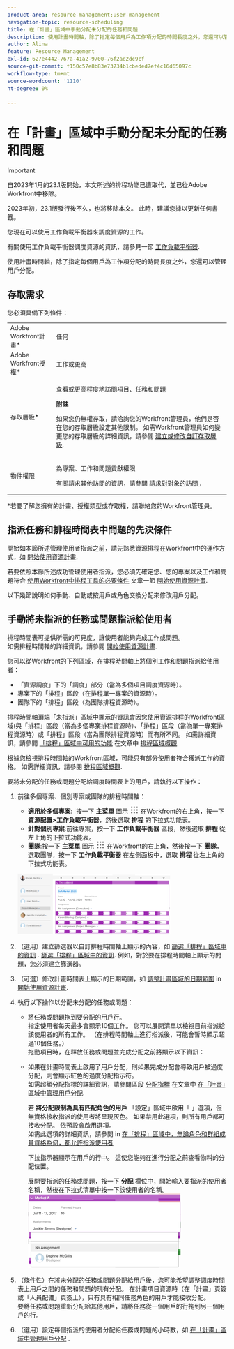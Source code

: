 ```yaml
---
product-area: resource-management;user-management
navigation-topic: resource-scheduling
title: 在「計畫」區域中手動分配未分配的任務和問題
description: 使用計畫時間軸，除了指定每個用戶為工作項分配的時間長度之外，您還可以管理用戶分配。
author: Alina
feature: Resource Management
exl-id: 627e4442-767a-41a2-9700-76f2ad2dc9cf
source-git-commit: f150c57e8b83e73734b1cbeded7ef4c16d65097c
workflow-type: tm+mt
source-wordcount: '1110'
ht-degree: 0%

---
```


# 在「計畫」區域中手動分配未分配的任務和問題

>[!IMPORTANT]
>  
><span class="preview">自2023年1月的23.1版開始，本文所述的排程功能已遭取代，並已從Adobe Workfront中移除。   </span>
>  
> <span class="preview"> 2023年初，23.1版發行後不久，也將移除本文。 此時，建議您據以更新任何書籤。 </span>
> 
><span class="preview"> 您現在可以使用工作負載平衡器來調度資源的工作。 </span>
>  
> <span class="preview">有關使用工作負載平衡器調度資源的資訊，請參見一節 [工作負載平衡器](../../resource-mgmt/workload-balancer/workload-balancer.md). </span>

<!-- 

>[!CAUTION] 
> 
> 
> <span class="preview">The information in this article refers to the Adobe Workfront's Scheduling tools. The Scheduling areas have been removed from the Preview environment and will be removed from the Production environment in **January 2023**.  </span> 
> <span class="preview"> Instead, you can schedule resources in the Workload Balancer. </span> 
> 
>* <span class="preview"> For information about scheduling resources using the Workload Balancer, see the section [The Workload Balancer](../../resource-mgmt/workload-balancer/workload-balancer.md).</span> 
> 
>* <span class="preview"> For more information about the deprecation and removal of the Scheduling tools, see [Deprecation of Resource Scheduling tools in Adobe Workfront](../../resource-mgmt/resource-mgmt-overview/deprecate-resource-scheduling.md).</span> 
-->

使用計畫時間軸，除了指定每個用戶為工作項分配的時間長度之外，您還可以管理用戶分配。

## 存取需求

您必須具備下列條件：

<table style="table-layout:auto"> 
 <col> 
 <col> 
 <tbody> 
  <tr> 
   <td role="rowheader">Adobe Workfront計畫*</td> 
   <td> <p>任何</p> </td> 
  </tr> 
  <tr> 
   <td role="rowheader">Adobe Workfront授權*</td> 
   <td> <p>工作或更高</p> </td> 
  </tr> 
  <tr> 
   <td role="rowheader">存取層級*</td> 
   <td> <p>查看或更高程度地訪問項目、任務和問題</p> <p><b>附註</b>

如果您仍無權存取，請洽詢您的Workfront管理員，他們是否在您的存取層級設定其他限制。 如需Workfront管理員如何變更您的存取層級的詳細資訊，請參閱 <a href="../../administration-and-setup/add-users/configure-and-grant-access/create-modify-access-levels.md" class="MCXref xref">建立或修改自訂存取層級</a>.</p> </td>
</tr> 
  <tr> 
   <td role="rowheader">物件權限</td> 
   <td> <p>為專案、工作和問題貢獻權限</p> <p>有關請求其他訪問的資訊，請參閱 <a href="../../workfront-basics/grant-and-request-access-to-objects/request-access.md" class="MCXref xref">請求對對象的訪問 </a>.</p> </td> 
  </tr> 
 </tbody> 
</table>

*若要了解您擁有的計畫、授權類型或存取權，請聯絡您的Workfront管理員。

## 指派任務和排程時間表中問題的先決條件

開始如本節所述管理使用者指派之前，請先熟悉資源排程在Workfront中的運作方式，如 [開始使用資源計畫](../../resource-mgmt/resource-scheduling/get-started-resource-scheduling.md).

若要依照本節所述成功管理使用者指派，您必須先確定您、您的專案以及工作和問題符合 [使用Workfront中排程工具的必要條件](../../resource-mgmt/resource-scheduling/get-started-resource-scheduling.md#prerequisites) 文章一節 [開始使用資源計畫](../../resource-mgmt/resource-scheduling/get-started-resource-scheduling.md).

以下幾節說明如何手動、自動或按用戶或角色交換分配來修改用戶分配。

## 手動將未指派的任務或問題指派給使用者

排程時間表可提供所需的可見度，讓使用者能夠完成工作或問題。\
如需排程時間軸的詳細資訊，請參閱 [開始使用資源計畫](../../resource-mgmt/resource-scheduling/get-started-resource-scheduling.md).

您可以從Workfront的下列區域，在排程時間軸上將個別工作和問題指派給使用者：

* 「資源調度」下的「調度」部分（當為多個項目調度資源時）。
* 專案下的「排程」區段（在排程單一專案的資源時）。
* 團隊下的「排程」區段（為團隊排程資源時）。

排程時間軸頂端「未指派」區域中顯示的資訊會因您使用資源排程的Workfront區域(與「排程」區段（當為多個專案排程資源時）、「排程」區段（當為單一專案排程資源時）或「排程」區段（當為團隊排程資源時）而有所不同。 如需詳細資訊，請參閱 [「排程」區域中可用的功能](../../resource-mgmt/resource-scheduling/overview-scheduling-areas.md#functionality-available-in-the-scheduling-area) 在文章中 [排程區域概觀](../../resource-mgmt/resource-scheduling/overview-scheduling-areas.md).

根據您檢視排程時間軸的Workfront區域，可能只有部分使用者符合獲派工作的資格。 如需詳細資訊，請參閱 [排程區域概觀](../../resource-mgmt/resource-scheduling/overview-scheduling-areas.md).

要將未分配的任務或問題分配給調度時間表上的用戶，請執行以下操作：

1. 前往多個專案、個別專案或團隊的排程時間軸：

   * **適用於多個專案**:  按一下 **主菜單** 圖示 ![](assets/main-menu-icon.png) 在Workfront的右上角，按一下 **資源配置>工作負載平衡器**，然後選取 **排程** 的下拉式功能表。
   * **針對個別專案**:前往專案，按一下 **工作負載平衡器** 區段，然後選取 **排程** 從左上角的下拉式功能表。
   * **團隊**:按一下 **主菜單** 圖示 ![](assets/main-menu-icon.png) 在Workfront的右上角，然後按一下 **團隊**，選取團隊，按一下 **工作負載平衡器** 在左側面板中，選取 **排程** 從左上角的下拉式功能表。

   ![scheduling_contours.png](assets/scheduling-contours-350x139.png)

1. （選用）建立篩選器以自訂排程時間軸上顯示的內容，如 [篩選「排程」區域中的資訊](../../resource-mgmt/resource-scheduling/filter-scheduling-area.md) . [篩選「排程」區域中的資訊](../../resource-mgmt/resource-scheduling/filter-scheduling-area.md). 例如，對於要在排程時間軸上顯示的問題，您必須建立篩選器。

1. （可選）修改計畫時間表上顯示的日期範圍，如 [調整計畫區域的日期範圍](../../resource-mgmt/resource-scheduling/get-started-resource-scheduling.md#adjusting-the-date-range-for-which-data-is-displayed) in [開始使用資源計畫](../../resource-mgmt/resource-scheduling/get-started-resource-scheduling.md).

1. 執行以下操作以分配未分配的任務或問題：

   * 將任務或問題拖到要分配的用戶行。\
      指定使用者每天最多會顯示10個工作。 您可以展開清單以檢視目前指派給該使用者的所有工作。 （在排程時間軸上進行指派後，可能會暫時顯示超過10個任務。）\
      拖動項目時，在釋放任務或問題並完成分配之前將顯示以下資訊：

   * 如果在計畫時間表上啟用了用戶分配，則如果完成分配會導致用戶被過度分配，則會顯示紅色的過度分配指示符。\
      如需超額分配指標的詳細資訊，請參閱區段 [分配指標](../../resource-mgmt/resource-scheduling/manage-allocations-scheduling-areas.md#understanding-allocation-indicators) 在文章中 [在「計畫」區域中管理用戶分配](../../resource-mgmt/resource-scheduling/manage-allocations-scheduling-areas.md).

      若 **將分配限制為具有匹配角色的用戶** 「設定」區域中啟用「 」選項，但無資格接收指派的使用者將呈現灰色。 如果禁用此選項，則所有用戶都可接收分配。 依預設會啟用選項。\
      如需此選項的詳細資訊，請參閱 [](../../resource-mgmt/resource-scheduling/assignments-regardless-of-role-or-group-scheduling-areas.md#allowing-assignmennts-to-users-regardless-of-role) in [在「排程」區域中，無論角色和群組成員資格為何，都允許指派使用者](../../resource-mgmt/resource-scheduling/assignments-regardless-of-role-or-group-scheduling-areas.md)

      下拉指示器顯示在用戶的行中。 這使您能夠在進行分配之前查看物料的分配位置。

      展開要指派的任務或問題，按一下 **分配** 欄位中，開始輸入要指派的使用者名稱，然後在下拉式清單中按一下該使用者的名稱。\
      ![schedule_task_expanded.png](assets/schedule-task-expanded-350x170.png)

1. （條件性）在將未分配的任務或問題分配給用戶後，您可能希望調整調度時間表上用戶之間的任務和問題的現有分配。 在計畫項目資源時（在「計畫」頁簽或「人員配備」頁簽上），只有具有相同任務角色的用戶才能接收分配。\
   要將任務或問題重新分配給其他用戶，請將任務從一個用戶的行拖到另一個用戶的行。
1. （選用）設定每個指派的使用者分配給任務或問題的小時數，如 [在「計畫」區域中管理用戶分配](../../resource-mgmt/resource-scheduling/manage-allocations-scheduling-areas.md) .
